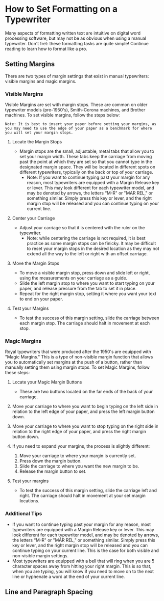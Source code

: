 # How to Set Formatting on a Typewriter

Many aspects of formatting written text are intuitive on digital word processing software, but may not be as obvious when using a manual typewriter. Don't fret: these formatting tasks are quite simple! Continue reading to learn how to format like a pro.

## Setting Margins

There are two types of margin settings that exist in manual typewriters: visible margins and magic margins.

### Visible Margins

Visible Margins are set with margin stops. These are common on older typewriter models (pre-1950's), Smith-Corona machines, and Brother machines. To set visible margins, follow the steps below:

    Note: It is best to insert your paper before setting your margins, as you may need to use the edge of your paper as a benchmark for where you will set your margin stops.

1. Locate the Margin Stops
    - Margin stops are the small, adjustable, metal tabs that allow you to set your margin width. These tabs keep the carriage from moving past the point at which they are set so that you cannot type in the designated margin space. They will be located in different spots on different typewriters, typically on the back or top of your carriage.
        - Note: If you want to continue typing past your margin for any reason, most typewriters are equipped with a Margin Release key or lever. This may look different for each typewriter model, and may be denoted by arrows, the letters “M-R" or "MAR REL," or something similar. Simply press this key or lever, and the right margin stop will be released and you can continue typing on your current line.

2. Center your Carriage
    - Adjust your carriage so that it is centered with the ruler on the typewriter.
        - Note: while centering the carriage is not required, it is best practice as some margin stops can be finicky. It may be difficult to reset your margin stops in the desired location as they may not extend all the way to the left or right with an offset carriage.

3. Move the Margin Stops
    - To move a visible margin stop, press down and slide left or right, using the measurements on your carriage as a guide.
    - Slide the left margin stop to where you want to start typing on your paper, and release pressure from the tab to set it in place.
    - Repeat for the right margin stop, setting it where you want your text to end on your paper.

4. Test your Margins
    - To test the success of this margin setting, slide the carriage between each margin stop. The carriage should halt in movement at each stop.

### Magic Margins

Royal typewriters that were produced after the 1950's are equipped with "Magic Margins." This is a type of non-visible margin function that allows you to automatically set margins at the push of a button, rather than manually setting them using margin stops. To set Magic Margins, follow these steps:

1. Locate your Magic Margin Buttons
    - These are two buttons located on the far ends of the back of your carriage.

2. Move your carriage to where you want to begin typing on the left side in relation to the left edge of your paper, and press the left margin button down.

3. Move your carriage to where you want to stop typing on the right side in relation to the right edge of your paper, and press the right margin button down.

4. If you need to expand your margins, the process is slightly different:
    1. Move your carriage to where your margin is currently set. 
    2. Press down the margin button.
    3. Slide the carriage to where you want the new margin to be.
    4. Release the margin button to set.

5. Test your margins
    - To test the success of this margin setting, slide the carriage left and right. The carriage should halt in movement at your set margin locations.

### Additional Tips

- If you want to continue typing past your margin for any reason, most typewriters are equipped with a Margin Release key or lever. This may look different for each typewriter model, and may be denoted by arrows, the letters “M-R" or "MAR REL," or something similar. Simply press this key or lever, and the right margin stop will be released and you can continue typing on your current line. This is the case for both visible and non-visible margin settings.
- Most typewriters are equipped with a bell that will ring when you are 5 character spaces away from hitting your right margin. This is so that, when you are typing, you will know if you need to move on to the next line or hyphenate a word at the end of your current line.

## Line and Paragraph Spacing